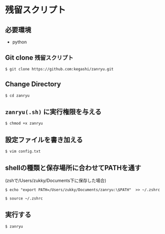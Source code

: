 # 残留スクリプト
## 必要環境
- python

## Git clone `残留スクリプト`
`$ git clone https://github.com:kegashi/zanryu.git`


## Change Directory
`$ cd zanryu`

## `zanryu(.sh)` に実行権限を与える
`$ chmod +x zanryu`

## 設定ファイルを書き加える
`$ vim config.txt`

## shellの種類と保存場所に合わせてPATHを通す
(zshで/Users/zukky/Documents下に保存した場合)

`$ echo "export PATH=/Users/zukky/Documents/zanryu:\$PATH"  >> ~/.zshrc`

`$ source ~/.zshrc`

## 実行する
`$ zanryu`
